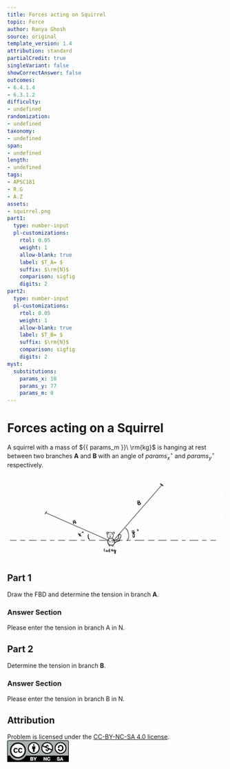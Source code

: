 ```yaml
---
title: Forces acting on Squirrel
topic: Force
author: Ranya Ghosh
source: original
template_version: 1.4
attribution: standard
partialCredit: true
singleVariant: false
showCorrectAnswer: false
outcomes:
- 6.4.1.4
- 6.3.1.2
difficulty:
- undefined
randomization:
- undefined
taxonomy:
- undefined
span:
- undefined
length:
- undefined
tags:
- APSC181
- R.G
- A.Z
assets:
- squirrel.png
part1:
  type: number-input
  pl-customizations:
    rtol: 0.05
    weight: 1
    allow-blank: true
    label: $T_A= $
    suffix: $\rm{N}$
    comparison: sigfig
    digits: 2
part2:
  type: number-input
  pl-customizations:
    rtol: 0.05
    weight: 1
    allow-blank: true
    label: $T_B= $
    suffix: $\rm{N}$
    comparison: sigfig
    digits: 2
myst:
  substitutions:
    params_x: 18
    params_y: 77
    params_m: 0
---
```

# Forces acting on a Squirrel
A squirrel with a mass of ${{ params_m }}\ \rm{kg}$ is hanging at rest between two branches **A** and **B** with an angle of ${{ params_x}}^{\circ}$ and ${{ params_y }}^{\circ}$ respectively.
<br>

<img src="squirrel.png" width=600>

## Part 1

Draw the FBD and determine the tension in branch **A**.

### Answer Section

Please enter the tension in branch A in N.

## Part 2

Determine the tension in branch **B**.

### Answer Section

Please enter the tension in branch B in N.

## Attribution

Problem is licensed under the [CC-BY-NC-SA 4.0 license](https://creativecommons.org/licenses/by-nc-sa/4.0/).<br> ![The Creative Commons 4.0 license requiring attribution-BY, non-commercial-NC, and share-alike-SA license.](https://raw.githubusercontent.com/firasm/bits/master/by-nc-sa.png)